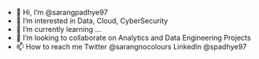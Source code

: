 - 👋 Hi, I’m @sarangpadhye97
- 👀 I’m interested in Data, Cloud, CyberSecurity
- 🌱 I’m currently learning ...
- 💞️ I’m looking to collaborate on Analytics and Data Engineering Projects
- 📫 How to reach me Twitter @sarangnocolours LinkedIn @spadhye97

<!---
sarangpadhye97/sarangpadhye97 is a ✨ special ✨ repository because its `README.md` (this file) appears on your GitHub profile.
You can click the Preview link to take a look at your changes.
--->
